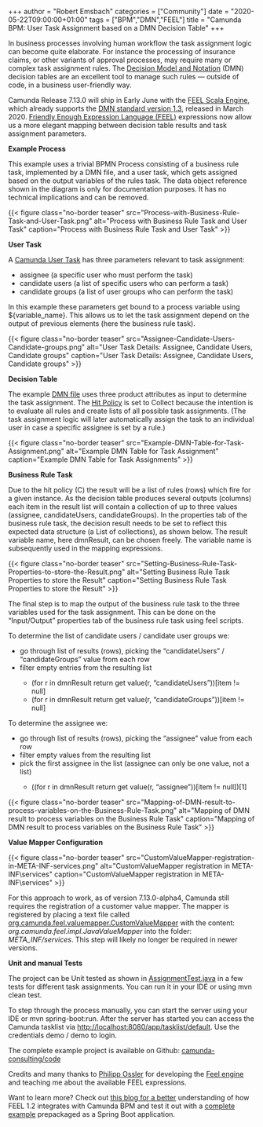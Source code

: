 +++
author = "Robert Emsbach"
categories = ["Community"]
date = "2020-05-22T09:00:00+01:00"
tags = ["BPM","DMN","FEEL"]
title = "Camunda BPM: User Task Assignment based on a DMN Decision Table"
+++

In business processes involving human workflow the task assignment logic can become quite elaborate. For instance the processing of insurance claims, or other variants of approval processes, may require many or complex task assignment rules. The [Decision Model and Notation](https://www.omg.org/dmn/) (DMN) decision tables are an excellent tool to manage such rules — outside of code, in a business user-friendly way.
<!--more-->
Camunda Release 7.13.0 will ship in Early June with the [FEEL Scala Engine](https://docs.camunda.org/manual/latest/reference/dmn11/feel/),
which already supports the [DMN standard version 1.3](https://www.omg.org/spec/DMN/About-DMN/), released in March 2020. [Friendly Enough Expression Language (FEEL)](https://camunda.github.io/feel-scala/) expressions now allow us a more elegant mapping between decision table results and task assignment parameters.

__Example Process__

This example uses a trivial BPMN Process consisting of a business rule task, implemented by a DMN file, and a user task, which gets assigned based on the output variables of the rules task. The data object reference shown in the diagram is only for documentation purposes. It has no technical implications and can be removed.

{{< figure class="no-border teaser" src="Process-with-Business-Rule-Task-and-User-Task.png" alt="Process with Business Rule Task and User Task" caption="Process with Business Rule Task and User Task" >}}

__User Task__

A [Camunda User Task](https://docs.camunda.org/manual/latest/reference/bpmn20/tasks/user-task/#user-assignment) has three parameters relevant to task assignment:
- assignee (a specific user who must perform the task)
- candidate users (a list of specific users who can perform a task)
- candidate groups (a list of user groups who can perform the task)

In this example these parameters get bound to a process variable using ${variable_name}. This allows us to let the task assignment depend on the output of previous elements (here the business rule task).

{{< figure class="no-border teaser" src="Assignee-Candidate-Users-Candidate-groups.png" alt="User Task Details: Assignee, Candidate Users, Candidate groups" caption="User Task Details: Assignee, Candidate Users, Candidate groups" >}}

__Decision Table__

The example [DMN file](https://github.com/camunda-consulting/code/blob/master/snippets/task-assignment-dmn/src/main/resources/taskAssignment.dmn) uses three product attributes as input to determine the task assignment. The [Hit Policy](https://docs.camunda.org/manual/latest/reference/dmn11/decision-table/hit-policy/#collect-hit-policy) is set to Collect because the intention is to evaluate all rules and create lists of all possible task assignments. (The task assignment logic will later automatically assign the task to an individual user in case a specific assignee is set by a rule.)

{{< figure class="no-border teaser" src="Example-DMN-Table-for-Task-Assignment.png" alt="Example DMN Table for Task Assignment" caption="Example DMN Table for Task Assignments" >}}

__Business Rule Task__

Due to the hit policy (C) the result will be a list of rules (rows) which fire for a given instance. As the decision table produces several outputs (columns) each item in the result list will contain a collection of up to three values (assignee, candidateUsers, candidateGroups). In the properties tab of the business rule task, the decision result needs to be set to reflect this expected data structure (a List of collections), as shown below. The result variable name, here dmnResult, can be chosen freely. The variable name is subsequently used in the mapping expressions.

{{< figure class="no-border teaser" src="Setting-Business-Rule-Task-Properties-to-store-the-Result.png" alt="Setting Business Rule Task Properties to store the Result" caption="Setting Business Rule Task Properties to store the Result" >}}


The final step is to map the output of the business rule task to the three variables used for the task assignment. This can be done on the “Input/Output” properties tab of the business rule task using feel scripts.

To determine the list of candidate users / candidate user groups we:
<ul>
<li>go through list of results (rows), picking the “candidateUsers” / “candidateGroups” value from each row</li>
<li>filter empty entries from the resulting list</li>
<ul>
<li>(for r in dmnResult return get value(r, “candidateUsers”))[item != null]</li>
<li>(for r in dmnResult return get value(r, “candidateGroups”))[item != null]</li>
</ul>
</ul>
To determine the assignee we:
<ul>
<li>go through list of results (rows), picking the “assignee” value from each row</li>
<li>filter empty values from the resulting list</li>
<li>pick the first assignee in the list (assignee can only be one value, not a list)</li>
<ul>
<li>((for r in dmnResult return get value(r, “assignee”))[item != null])[1]</li>
</ul>
</ul>

{{< figure class="no-border teaser" src="Mapping-of-DMN-result-to-process-variables-on-the-Business-Rule-Task.png" alt="Mapping of DMN result to process variables on the Business Rule Task" caption="Mapping of DMN result to process variables on the Business Rule Task" >}}

__Value Mapper Configuration__

{{< figure class="no-border teaser" src="CustomValueMapper-registration-in-META-INF-services.png" alt="CustomValueMapper registration in META-INF\services" caption="CustomValueMapper registration in META-INF\services" >}}


For this approach to work, as of version 7.13.0-alpha4, Camunda still requires the registration of a customer value mapper. The mapper is registered by placing a text file called [org.camunda.feel.valuemapper.CustomValueMapper](https://github.com/camunda-consulting/code/blob/master/snippets/task-assignment-dmn/src/main/resources/META-INF/services/org.camunda.feel.valuemapper.CustomValueMapper)
with the content: _org.camunda.feel.impl.JavaValueMapper_
into the folder: _META_INF/services_.
This step will likely no longer be required in newer versions.

__Unit and manual Tests__

The project can be Unit tested as shown in [AssignmentTest.java](https://github.com/camunda-consulting/code/blob/master/snippets/task-assignment-dmn/src/test/java/org/camunda/demo/AssignmentTest.java) in a few tests for different task assignments. You can run it in your IDE or using mvn clean test.

To step through the process manually, you can start the server using your IDE or mvn spring-boot:run. After the server has started you can access the Camunda tasklist via [http://localhost:8080/app/tasklist/default](http://localhost:8080/app/tasklist/default). Use the credentials demo / demo to login.

The complete example project is available on Github:
[camunda-consulting/code](https://github.com/camunda-consulting/code/tree/master/snippets/task-assignment-dmn)

Credits and many thanks to [Philipp Ossler](https://github.com/saig0) for developing the [Feel engine](https://camunda.github.io/feel-scala/) and teaching me about the available FEEL expressions.

Want to learn more? Check out [this blog for a better](https://blog.camunda.com/post/2020/03/camunda-bpm-supports-dmn-feel-1.2/) understanding of how FEEL 1.2 integrates with Camunda BPM and test it out with a [complete example](https://github.com/tasso94/camunda-dmn-feel-1.2-example) prepackaged as a Spring Boot application.
